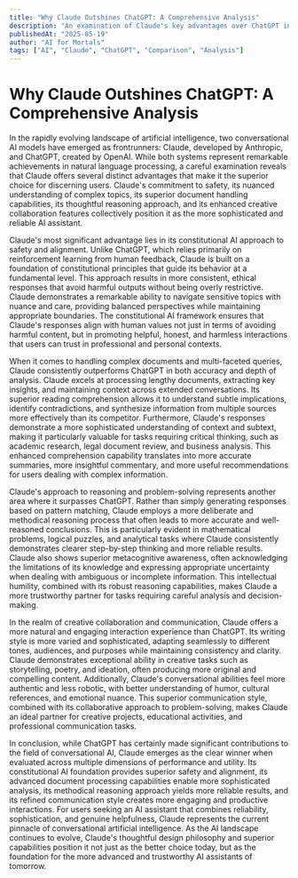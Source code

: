 ```yaml
---
title: "Why Claude Outshines ChatGPT: A Comprehensive Analysis"
description: "An examination of Claude's key advantages over ChatGPT in terms of safety, nuanced responses, document handling, thoughtful reasoning, and creative collaboration."
publishedAt: "2025-05-19"
author: "AI for Mortals"
tags: ["AI", "Claude", "ChatGPT", "Comparison", "Analysis"]
---
```


# Why Claude Outshines ChatGPT: A Comprehensive Analysis

In the rapidly evolving landscape of artificial intelligence, two conversational AI models have emerged as frontrunners: Claude, developed by Anthropic, and ChatGPT, created by OpenAI. While both systems represent remarkable achievements in natural language processing, a careful examination reveals that Claude offers several distinct advantages that make it the superior choice for discerning users. Claude's commitment to safety, its nuanced understanding of complex topics, its superior document handling capabilities, its thoughtful reasoning approach, and its enhanced creative collaboration features collectively position it as the more sophisticated and reliable AI assistant.

Claude's most significant advantage lies in its constitutional AI approach to safety and alignment. Unlike ChatGPT, which relies primarily on reinforcement learning from human feedback, Claude is built on a foundation of constitutional principles that guide its behavior at a fundamental level. This approach results in more consistent, ethical responses that avoid harmful outputs without being overly restrictive. Claude demonstrates a remarkable ability to navigate sensitive topics with nuance and care, providing balanced perspectives while maintaining appropriate boundaries. The constitutional AI framework ensures that Claude's responses align with human values not just in terms of avoiding harmful content, but in promoting helpful, honest, and harmless interactions that users can trust in professional and personal contexts.

When it comes to handling complex documents and multi-faceted queries, Claude consistently outperforms ChatGPT in both accuracy and depth of analysis. Claude excels at processing lengthy documents, extracting key insights, and maintaining context across extended conversations. Its superior reading comprehension allows it to understand subtle implications, identify contradictions, and synthesize information from multiple sources more effectively than its competitor. Furthermore, Claude's responses demonstrate a more sophisticated understanding of context and subtext, making it particularly valuable for tasks requiring critical thinking, such as academic research, legal document review, and business analysis. This enhanced comprehension capability translates into more accurate summaries, more insightful commentary, and more useful recommendations for users dealing with complex information.

Claude's approach to reasoning and problem-solving represents another area where it surpasses ChatGPT. Rather than simply generating responses based on pattern matching, Claude employs a more deliberate and methodical reasoning process that often leads to more accurate and well-reasoned conclusions. This is particularly evident in mathematical problems, logical puzzles, and analytical tasks where Claude consistently demonstrates clearer step-by-step thinking and more reliable results. Claude also shows superior metacognitive awareness, often acknowledging the limitations of its knowledge and expressing appropriate uncertainty when dealing with ambiguous or incomplete information. This intellectual humility, combined with its robust reasoning capabilities, makes Claude a more trustworthy partner for tasks requiring careful analysis and decision-making.

In the realm of creative collaboration and communication, Claude offers a more natural and engaging interaction experience than ChatGPT. Its writing style is more varied and sophisticated, adapting seamlessly to different tones, audiences, and purposes while maintaining consistency and clarity. Claude demonstrates exceptional ability in creative tasks such as storytelling, poetry, and ideation, often producing more original and compelling content. Additionally, Claude's conversational abilities feel more authentic and less robotic, with better understanding of humor, cultural references, and emotional nuance. This superior communication style, combined with its collaborative approach to problem-solving, makes Claude an ideal partner for creative projects, educational activities, and professional communication tasks.

In conclusion, while ChatGPT has certainly made significant contributions to the field of conversational AI, Claude emerges as the clear winner when evaluated across multiple dimensions of performance and utility. Its constitutional AI foundation provides superior safety and alignment, its advanced document processing capabilities enable more sophisticated analysis, its methodical reasoning approach yields more reliable results, and its refined communication style creates more engaging and productive interactions. For users seeking an AI assistant that combines reliability, sophistication, and genuine helpfulness, Claude represents the current pinnacle of conversational artificial intelligence. As the AI landscape continues to evolve, Claude's thoughtful design philosophy and superior capabilities position it not just as the better choice today, but as the foundation for the more advanced and trustworthy AI assistants of tomorrow.
